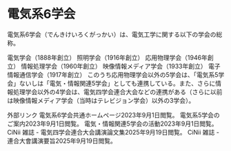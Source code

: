 # 電気系6学会

電気系6学会（でんきけいろくがっかい）は、電気工学に関する以下の学会の総称。

電気学会（1888年創立）
照明学会（1916年創立）
応用物理学会（1946年創立）
情報処理学会（1960年創立）
映像情報メディア学会（1933年創立）
電子情報通信学会（1917年創立）
このうち応用物理学会以外の5学会は、「電気系5学会」ないしは「電気・情報関連5学会」としても連携している。また、さらに情報処理学会以外の4学会は、電気四学会連合大会などの連携がある（さらに以前は映像情報メディア学会（当時はテレビジョン学会）以外の3学会）。

外部リンク
電気系6学会共通ホームページ2023年9月1日閲覧。
電気系5学会のご案内2023年9月1日閲覧。
電気・情報関連5学会の活動2023年9月1日閲覧。
CiNii 雑誌 - 電気四学会連合大会講演論文集2025年9月19日閲覧。
CiNii 雑誌 - 連合大會講演要旨2025年9月19日閲覧。